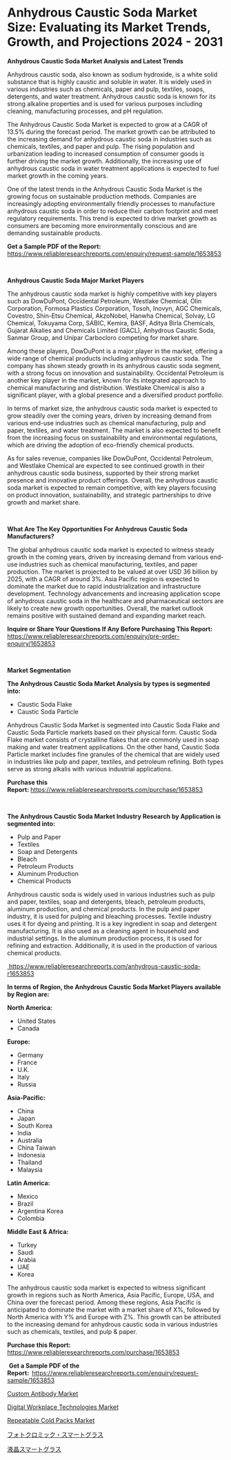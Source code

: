 <p><h1>Anhydrous Caustic Soda Market Size: Evaluating its Market Trends, Growth, and Projections 2024 - 2031</h1></p><p><strong>Anhydrous Caustic Soda Market Analysis and Latest Trends</strong></p>
<p><p>Anhydrous caustic soda, also known as sodium hydroxide, is a white solid substance that is highly caustic and soluble in water. It is widely used in various industries such as chemicals, paper and pulp, textiles, soaps, detergents, and water treatment. Anhydrous caustic soda is known for its strong alkaline properties and is used for various purposes including cleaning, manufacturing processes, and pH regulation.</p><p>The Anhydrous Caustic Soda Market is expected to grow at a CAGR of 13.5% during the forecast period. The market growth can be attributed to the increasing demand for anhydrous caustic soda in industries such as chemicals, textiles, and paper and pulp. The rising population and urbanization leading to increased consumption of consumer goods is further driving the market growth. Additionally, the increasing use of anhydrous caustic soda in water treatment applications is expected to fuel market growth in the coming years.</p><p>One of the latest trends in the Anhydrous Caustic Soda Market is the growing focus on sustainable production methods. Companies are increasingly adopting environmentally friendly processes to manufacture anhydrous caustic soda in order to reduce their carbon footprint and meet regulatory requirements. This trend is expected to drive market growth as consumers are becoming more environmentally conscious and are demanding sustainable products.</p></p>
<p><strong>Get a Sample PDF of the Report:&nbsp;</strong> <a href="https://www.reliableresearchreports.com/enquiry/request-sample/1653853">https://www.reliableresearchreports.com/enquiry/request-sample/1653853</a></p>
<p>&nbsp;</p>
<p><strong>Anhydrous Caustic Soda Major Market Players</strong></p>
<p><p>The anhydrous caustic soda market is highly competitive with key players such as DowDuPont, Occidental Petroleum, Westlake Chemical, Olin Corporation, Formosa Plastics Corporation, Tosoh, Inovyn, AGC Chemicals, Covestro, Shin-Etsu Chemical, AkzoNobel, Hanwha Chemical, Solvay, LG Chemical, Tokuyama Corp, SABIC, Kemira, BASF, Aditya Birla Chemicals, Gujarat Alkalies and Chemicals Limited (GACL), Anhydrous Caustic Soda, Sanmar Group, and Unipar Carbocloro competing for market share.</p><p>Among these players, DowDuPont is a major player in the market, offering a wide range of chemical products including anhydrous caustic soda. The company has shown steady growth in its anhydrous caustic soda segment, with a strong focus on innovation and sustainability. Occidental Petroleum is another key player in the market, known for its integrated approach to chemical manufacturing and distribution. Westlake Chemical is also a significant player, with a global presence and a diversified product portfolio.</p><p>In terms of market size, the anhydrous caustic soda market is expected to grow steadily over the coming years, driven by increasing demand from various end-use industries such as chemical manufacturing, pulp and paper, textiles, and water treatment. The market is also expected to benefit from the increasing focus on sustainability and environmental regulations, which are driving the adoption of eco-friendly chemical products.</p><p>As for sales revenue, companies like DowDuPont, Occidental Petroleum, and Westlake Chemical are expected to see continued growth in their anhydrous caustic soda business, supported by their strong market presence and innovative product offerings. Overall, the anhydrous caustic soda market is expected to remain competitive, with key players focusing on product innovation, sustainability, and strategic partnerships to drive growth and market share.</p></p>
<p>&nbsp;</p>
<p><strong>What Are The Key Opportunities For Anhydrous Caustic Soda Manufacturers?</strong></p>
<p><p>The global anhydrous caustic soda market is expected to witness steady growth in the coming years, driven by increasing demand from various end-use industries such as chemical manufacturing, textiles, and paper production. The market is projected to be valued at over USD 36 billion by 2025, with a CAGR of around 3%. Asia Pacific region is expected to dominate the market due to rapid industrialization and infrastructure development. Technology advancements and increasing application scope of anhydrous caustic soda in the healthcare and pharmaceutical sectors are likely to create new growth opportunities. Overall, the market outlook remains positive with sustained demand and expanding market reach.</p></p>
<p><strong>Inquire or Share Your Questions If Any Before Purchasing This Report:</strong> <a href="https://www.reliableresearchreports.com/enquiry/pre-order-enquiry/1653853">https://www.reliableresearchreports.com/enquiry/pre-order-enquiry/1653853</a></p>
<p>&nbsp;</p>
<p><strong>Market Segmentation</strong></p>
<p><strong>The Anhydrous Caustic Soda Market Analysis by types is segmented into:</strong></p>
<p><ul><li>Caustic Soda Flake</li><li>Caustic Soda Particle</li></ul></p>
<p><p>Anhydrous Caustic Soda Market is segmented into Caustic Soda Flake and Caustic Soda Particle markets based on their physical form. Caustic Soda Flake market consists of crystalline flakes that are commonly used in soap making and water treatment applications. On the other hand, Caustic Soda Particle market includes fine granules of the chemical that are widely used in industries like pulp and paper, textiles, and petroleum refining. Both types serve as strong alkalis with various industrial applications.</p></p>
<p><strong>Purchase this Report:&nbsp;</strong><a href="https://www.reliableresearchreports.com/purchase/1653853">https://www.reliableresearchreports.com/purchase/1653853</a></p>
<p>&nbsp;</p>
<p><strong>The Anhydrous Caustic Soda Market Industry Research by Application is segmented into:</strong></p>
<p><ul><li>Pulp and Paper</li><li>Textiles</li><li>Soap and Detergents</li><li>Bleach</li><li>Petroleum Products</li><li>Aluminum Production</li><li>Chemical Products</li></ul></p>
<p><p>Anhydrous caustic soda is widely used in various industries such as pulp and paper, textiles, soap and detergents, bleach, petroleum products, aluminum production, and chemical products. In the pulp and paper industry, it is used for pulping and bleaching processes. Textile industry uses it for dyeing and printing. It is a key ingredient in soap and detergent manufacturing. It is also used as a cleaning agent in household and industrial settings. In the aluminum production process, it is used for refining and extraction. Additionally, it is used in the production of various chemical products.</p></p>
<p><a href="https://www.reliableresearchreports.com/anhydrous-caustic-soda-r1653853">&nbsp;https://www.reliableresearchreports.com/anhydrous-caustic-soda-r1653853</a></p>
<p><strong>In terms of Region, the Anhydrous Caustic Soda Market Players available by Region are:</strong></p>
<p>
    <p> <strong> North America: </strong>
        <ul>
            <li>United States</li>
            <li>Canada</li>
        </ul>
        </p> 
    <p> <strong> Europe: </strong>
        <ul>
            <li>Germany</li>
            <li>France</li>
            <li>U.K.</li>
            <li>Italy</li>
            <li>Russia</li>
        </ul>
        </p> 
    <p> <strong> Asia-Pacific: </strong>
        <ul>
            <li>China</li>
            <li>Japan</li>
            <li>South Korea</li>
            <li>India</li>
            <li>Australia</li>
            <li>China Taiwan</li>
            <li>Indonesia</li>
            <li>Thailand</li>
            <li>Malaysia</li>
        </ul>
        </p> 
    <p> <strong> Latin America: </strong>
        <ul>
            <li>Mexico</li>
            <li>Brazil</li>
            <li>Argentina Korea</li>
            <li>Colombia</li>
        </ul>
        </p> 
    <p> <strong> Middle East & Africa: </strong>
        <ul>
            <li>Turkey</li>
            <li>Saudi</li>
            <li>Arabia</li>
            <li>UAE</li>
            <li>Korea</li>
        </ul>
    </p>
    </p>
<p><p>The anhydrous caustic soda market is expected to witness significant growth in regions such as North America, Asia Pacific, Europe, USA, and China over the forecast period. Among these regions, Asia Pacific is anticipated to dominate the market with a market share of X%, followed by North America with Y% and Europe with Z%. This growth can be attributed to the increasing demand for anhydrous caustic soda in various industries such as chemicals, textiles, and pulp & paper.</p></p>
<p><strong>Purchase this Report: </strong><a href="https://www.reliableresearchreports.com/purchase/1653853">https://www.reliableresearchreports.com/purchase/1653853</a></p>
<p>&nbsp;<strong>Get a Sample PDF of the Report:&nbsp;&nbsp;</strong><a href="https://www.reliableresearchreports.com/enquiry/request-sample/1653853">https://www.reliableresearchreports.com/enquiry/request-sample/1653853</a></p>
<p><strong></strong></p>
<p><p><a href="https://github.com/derrinmiltonellis35gcl/Market-Research-Report-List-2/blob/main/custom-antibody-market.md">Custom Antibody Market</a></p><p><a href="https://github.com/Sherrillcrooksxa8i18ucf2m/Market-Research-Report-List-2/blob/main/digital-workplace-technologies-market.md">Digital Workplace Technologies Market</a></p><p><a href="https://www.linkedin.com/pulse/repeatable-cold-packs-market-competitive-analysis-trends-forecast-yvfhf?trackingId=Yh8WUKPZ%2FpHhTq4w4fUORg%3D%3D">Repeatable Cold Packs Market</a></p><p><a href="https://github.com/hilmi-2a/Market-Research-Report-List-1/blob/main/497226855482.md">フォトクロミック・スマートグラス</a></p><p><a href="https://github.com/Sophiaard2003/Market-Research-Report-List-1/blob/main/229237755483.md">液晶スマートグラス</a></p></p>